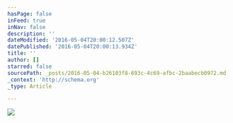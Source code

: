 ```yaml
---
hasPage: false
inFeed: true
inNav: false
description: ''
dateModified: '2016-05-04T20:00:12.507Z'
datePublished: '2016-05-04T20:00:13.934Z'
title: ''
author: []
starred: false
sourcePath: _posts/2016-05-04-b26103f8-693c-4c69-afbc-2baabecb0972.md
_context: 'http://schema.org'
_type: Article

---
```

![](https://the-grid-user-content.s3-us-west-2.amazonaws.com/8ca7d42e-4536-41d5-ab57-db27cf85a996.jpg)